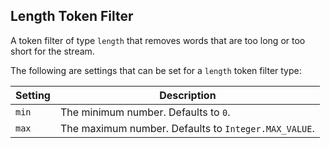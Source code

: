 ## Length Token Filter

A token filter of type `length` that removes words that are too long or too short for the stream.

The following are settings that can be set for a `length` token filter type:

Setting | Description  
---|---    
`min`| The minimum number. Defaults to `0`.    
`max`| The maximum number. Defaults to `Integer.MAX_VALUE`.
